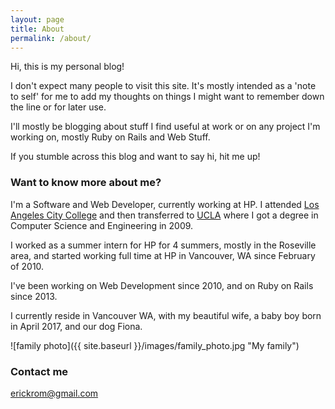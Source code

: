 ```yaml
---
layout: page
title: About
permalink: /about/
---
```


Hi, this is my personal blog!

I don't expect many people to visit this site.  It's mostly intended as a 'note to self' for me to add my thoughts on things I might want to remember down the line or for later use.

I'll mostly be blogging about stuff I find useful at work or on any project I'm working on, mostly Ruby on Rails and Web Stuff.

If you stumble across this blog and want to say hi, hit me up!

### Want to know more about me?

I'm a Software and Web Developer, currently working at HP.  I attended [Los Angeles City College](https://www.lacitycollege.edu/) and then transferred to [UCLA](http://engineering.ucla.edu/) where I got a degree in Computer Science and Engineering in 2009.

I worked as a summer intern for HP for 4 summers, mostly in the Roseville area, and started working full time at HP in Vancouver, WA since February of 2010.

I've been working on Web Development since 2010, and on Ruby on Rails since 2013.

I currently reside in Vancouver WA, with my beautiful wife, a baby boy born in April 2017, and our dog Fiona.

![family photo]({{ site.baseurl }}/images/family_photo.jpg "My family")

### Contact me

[erickrom@gmail.com](mailto:erickrom@gmail.com)
